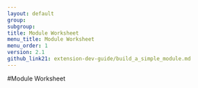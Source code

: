 ```yaml
---
layout: default
group: 
subgroup: 
title: Module Worksheet
menu_title: Module Worksheet
menu_order: 1
version: 2.1
github_link21: extension-dev-guide/build_a_simple_module.md
---
```


#Module Worksheet
